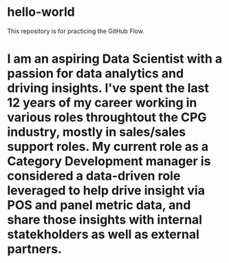 # hello-world
This repository is for practicing the GitHub Flow.
# I am an aspiring Data Scientist with a passion for data analytics and driving insights. I've spent the last 12 years of my career working in various roles throughtout the CPG industry, mostly in sales/sales support roles. My current role as a Category Development manager is considered a data-driven role leveraged to help drive insight via POS and panel metric data, and share those insights with internal statekholders as well as external partners.

